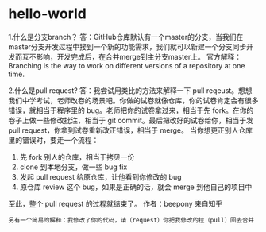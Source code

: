 # hello-world
1.什么是分支branch？
	答：GitHub仓库默认有一个master的分支，当我们在master分支开发过程中接到一个新的功能需求，我们就可以新建一个分支同步开发而互不影响，开发完成后，在合并merge到主分支master上。
官方解释： Branching is the way to work on different versions of a repository at one time.

2.什么是pull request?
	答：我尝试用类比的方法来解释一下 pull reqeust。想想我们中学考试，老师改卷的场景吧。你做的试卷就像仓库，你的试卷肯定会有很多错误，就相当于程序里的 bug。老师把你的试卷拿过来，相当于先 fork。在你的卷子上做一些修改批注，相当于 git commit。最后把改好的试卷给你，相当于发 pull request，你拿到试卷重新改正错误，相当于 merge。
当你想更正别人仓库里的错误时，要走一个流程：
1. 先 fork 别人的仓库，相当于拷贝一份
2. clone 到本地分支，做一些 bug fix
3. 发起 pull request 给原仓库，让他看到你修改的 bug
4. 原仓库 review 这个 bug，如果是正确的话，就会 merge 到他自己的项目中

至此，整个 pull request 的过程就结束了。
作者：beepony 来自知乎

	另有一个简易的解释：我修改了你的代码，请（request）你把我修改的拉（pull）回去合并

